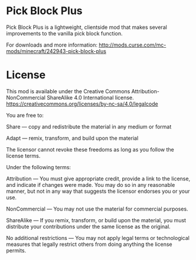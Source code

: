 # Pick Block Plus

Pick Block Plus is a lightweight, clientside mod that makes several improvements to the vanilla pick block function.

For downloads and more information:
http://mods.curse.com/mc-mods/minecraft/242943-pick-block-plus

# License

This mod is available under the Creative Commons Attribution-NonCommercial ShareAlike 4.0 International license.
https://creativecommons.org/licenses/by-nc-sa/4.0/legalcode


You are free to:

  Share — copy and redistribute the material in any medium or format
  
  Adapt — remix, transform, and build upon the material


The licensor cannot revoke these freedoms as long as you follow the license terms.


Under the following terms:

  Attribution — You must give appropriate credit, provide a link to the license, and indicate if changes were made. You may do so in any reasonable manner, but not in any way that suggests the licensor endorses you or your use.
  
  NonCommercial — You may not use the material for commercial purposes.
  
  ShareAlike — If you remix, transform, or build upon the material, you must distribute your contributions under the same license as the original.
  
  No additional restrictions — You may not apply legal terms or technological measures that legally restrict others from doing anything the license permits.